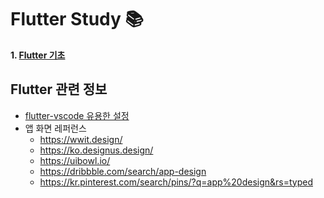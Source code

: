 
# Flutter Study 📚

**1. [Flutter 기초](https://github.com/hoyeondev/Flutter/blob/main/study/250802.md)**

## Flutter 관련 정보
- [flutter-vscode 유용한 설정](https://parkjh7764.tistory.com/entry/Flutter-%ED%94%8C%EB%9F%AC%ED%84%B0-vscode-%EC%9C%A0%EC%9A%A9%ED%95%9C-%ED%99%98%EA%B2%BD-%EC%84%A4%EC%A0%95-%ED%94%8C%EB%9F%AC%ED%84%B0-vscode-%EA%B0%9C%EB%B0%9C%ED%99%98%EA%B2%BD-%EC%84%B8%ED%8C%85-%EC%84%A4%EC%A0%95-setting-json)
- 앱 화면 레퍼런스
  - https://wwit.design/
  - https://ko.designus.design/
  - https://uibowl.io/
  - https://dribbble.com/search/app-design
  - https://kr.pinterest.com/search/pins/?q=app%20design&rs=typed
